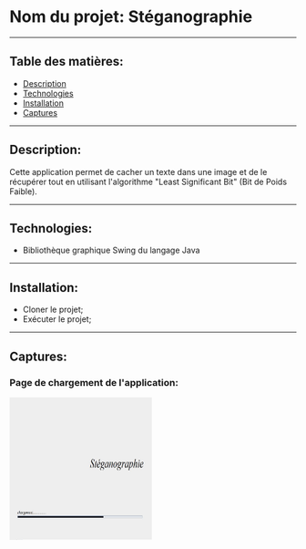 # Nom du projet:  Stéganographie

---

## Table des matières:

- [Description](#description)
- [Technologies](#technologies)
- [Installation](#installation)
- [Captures](#captures)

---

## Description:

Cette application permet de cacher un texte dans une image et de le récupérer
 tout en utilisant l'algorithme "Least Significant Bit" (Bit de Poids Faible).
 
 ---
 
 ## Technologies:

- Bibliothèque graphique Swing du langage Java

---

## Installation:
- Cloner le projet;
- Exécuter le projet;

---

## Captures:

### Page de chargement de l'application:

<img src="SteganoTest/Captures/01.jpg" width="250" height="250" />

